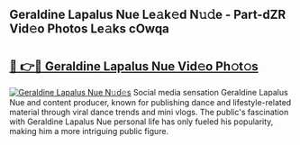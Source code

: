 ## Geraldine Lapalus Nue Le𝚊k𝚎d N𝚞𝚍e - Part-dZR Vid𝚎o Photos Le𝚊ks cOwqa

# <h2><a href="http://fbaawew.evod.top/?m=Geraldine+Lapalus+Nue">🔗 👉🔴 Geraldine Lapalus Nue Vid𝚎o Ph𝚘t𝚘s</a></h2>

[![Geraldine Lapalus Nue N𝚞d𝚎s](https://i.imgur.com/8V9OHl7.gif)](http://fbaawew.evod.top/?m=Geraldine+Lapalus+Nue)
Social media sensation Geraldine Lapalus Nue and content producer, known for publishing dance and lifestyle-related material through viral dance trends and mini vlogs. The public's fascination with Geraldine Lapalus Nue personal life has only fueled his popularity, making him a more intriguing public figure. 
